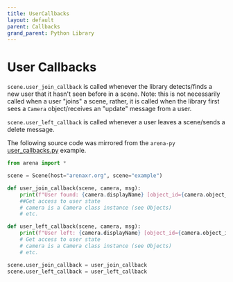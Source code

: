 ```yaml
---
title: UserCallbacks
layout: default
parent: Callbacks
grand_parent: Python Library
---
```


# User Callbacks

`scene.user_join_callback` is called whenever the library detects/finds a new user that it hasn't seen before in a scene.
Note: this is not necessarily called when a user "joins" a scene, rather, it is called when the library first sees a `Camera` object/receives an "update" message from a user.

`scene.user_left_callback` is called whenever a user leaves a scene/sends a delete message.

The following source code was mirrored from the `arena-py` [user_callbacks.py](https://github.com/arenaxr/arena-py/blob/master/examples/callbacks/user_callbacks.py) example.

```python
from arena import *

scene = Scene(host="arenaxr.org", scene="example")

def user_join_callback(scene, camera, msg):
    print(f"User found: {camera.displayName} [object_id={camera.object_id}]")
    ##Get access to user state
    # camera is a Camera class instance (see Objects)
    # etc.

def user_left_callback(scene, camera, msg):
    print(f"User left: {camera.displayName} [object_id={camera.object_id}]")
    # Get access to user state
    # camera is a Camera class instance (see Objects)
    # etc.

scene.user_join_callback = user_join_callback
scene.user_left_callback = user_left_callback
```
